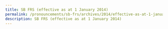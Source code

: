 ```yaml
---
title: SB FRS (effective as at 1 January 2014)
permalink: /pronouncements/sb-frs/archives/2014/effective-as-at-1-january-2014/
description: SB FRS (effective as at 1 January 2014)
---
```




